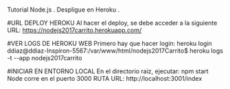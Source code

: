 # 
Tutorial Node.js .
Despligue en Heroku .

#URL DEPLOY HEROKU
Al hacer el deploy, se debe acceder a la siguiente URL:
https://nodejs2017carrito.herokuapp.com/

#VER LOGS DE HEROKU WEB
Primero hay que hacer login: heroku login
ddiaz@ddiaz-Inspiron-5567:/var/www/html/nodejs2017Carrito$ heroku logs -t --app nodejs2017carrito



#INICIAR EN ENTORNO LOCAL
En el directorio raiz, ejecutar:  npm start
Node corre en el puerto  3000
RUTA URL:   http://localhost:3001/index

